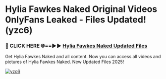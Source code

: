 # Hylia Fawkes Naked Original Videos 0nlyFans Leaked - Files Updated! (yzc6)

<h3>🔴 CLICK HERE 🌐==►► <a href="https://tinyurl.com/up5wt9bj" rel="nofollow">Hylia Fawkes Naked Updated Files</a></h3>

Get Hylia Fawkes Naked and all content. Now you can access all videos and pictures of Hylia Fawkes Naked. New Updated Files 2025!

[![yzc6](https://i.imgur.com/ABiUzMV.gif)](https://tinyurl.com/up5wt9bj)
